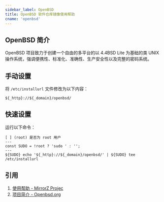 ```yaml
---
sidebar_label: OpenBSD
title: OpenBSD 软件仓库镜像使用帮助
cname: 'openbsd'
---
```


## OpenBSD 简介
OpenBSD 项目致力于创建一个自由的多平台的以 4.4BSD Lite 为基础的类 UNIX 操作系统，强调便携性、标准化、准确性、生产安全性以及完整的密码系统。

## 手动设置
将 `/etc/installurl` 文件修改为以下内容：
```url varcode
${_http}://${_domain}/openbsd/
```

## 快速设置
运行以下命令：
```shell varcode
[ ] (root) 是否为 root 用户
---
const SUDO = !root ? 'sudo ' : '';
---
${SUDO} echo '${_http}://${_domain}/openbsd/' | ${SUDO} tee /etc/installurl
```

## 引用
1. [使用帮助 - MirrorZ Projec](https://help.mirrors.cernet.edu.cn/OpenBSD/)
2. [项目简介 - Openbsd.org](https://www.openbsd.org/index.html)
